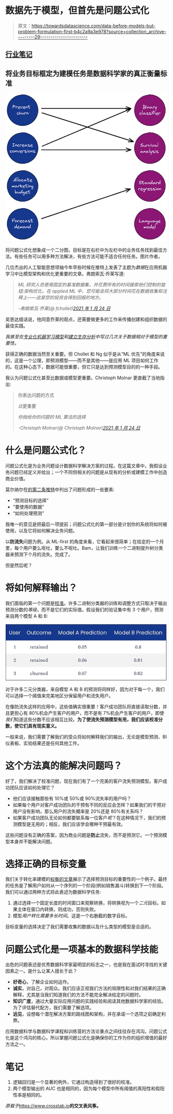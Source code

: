 # 数据先于模型，但首先是问题公式化

> 原文：<https://towardsdatascience.com/data-before-models-but-problem-formulation-first-b4c2a9a3e978?source=collection_archive---------29----------------------->

## [行业笔记](https://towardsdatascience.com/tagged/notes-from-industry)

## 将业务目标框定为建模任务是数据科学家的真正衡量标准

![](img/d326eb9f76db6031289aed20dde70763.png)

将问题公式化想象成一个二分图，目标是在右栏中为左栏中的业务任务找到最佳方法。有些任务可以用多种方法解决，有些方法可能不适合任何任务。图片作者。

几位杰出的人工智能思想领袖今年早些时候在推特上发表了主题为*数据*在应用机器学习中比模型架构和优化更重要的文章。弗朗索瓦·乔莱写道:

> *ML 研究人员使用固定的基准数据集，并花费所有的时间搜索他们控制的旋钮:架构优化。在 applied ML 中，您可能会将大部分时间花在数据收集和注释上——这是您的投资会得到回报的地方。*
> 
> *-弗朗索瓦·乔莱(@ fchollet)*[*2021 年 1 月 24 日*](https://twitter.com/fchollet/status/1353421758699687942?ref_src=twsrc%5Etfw)

吴恩达插话说，他同意乔莱的观点，还需要做更多的工作来传播创建和组织数据的最佳实践。

*我甚至在[专业化机器学习模型](https://www.crosstab.io/articles/professionalizing-machine-learning)和[建立生存分析](https://www.crosstab.io/articles/events-to-durations)中写过几次关于数据相对于模型的重要性。*

获得正确的数据当然至关重要。但 Chollet 和 Ng 似乎是从“ML 优先”的角度来说的，这是一个公理，即预测模型——而不是其他——是应用 ML 项目如何工作的。在这种心态下，数据可能很重要，但它只是达到预测模型目的的一种手段。

我认为问题公式化甚至比数据或模型更重要。Christoph Molnar 更直截了当地指出:

> 你表达问题的方式
> 
> *比*更重要
> 
> *你抛给你的问题的 ML 算法的选择*
> 
> *-Christoph Molnar(@ Christoph Molnar)*[*2021 年 1 月 24 日*](https://twitter.com/ChristophMolnar/status/1353337173718822918?ref_src=twsrc%5Etfw)

# 什么是问题公式化？

问题公式化是为业务问题设计数据科学解决方案的过程。在这篇文章中，我假设业务问题已经定义并给出；一个不同但相关的问题是从现有的分析或建模工作中创造商业价值。

莫尔纳尔在[的第二条推特](https://twitter.com/ChristophMolnar/status/1353338337579442183)中列出了问题形成的一些要素:

*   “预测目标的选择”
*   "要使用的数据"
*   “如何处理预测”

我唯一的意见是把最后一项提前；问题公式化的第一部分是计划你的系统将如何被使用，以及它将如何解决业务问题。

以**防流失**问题为例。从 ML-first 的角度来看，它看起来很简单；在给定的一个月里，每个用户要么呕吐，要么不呕吐。Bam，让我们训练一个二进制提升树分类器来预测下个月的流失。完成了。

但是然后呢？

# 将如何解释输出？

我们面临的第一个问题是[校准](https://scikit-learn.org/stable/modules/calibration.html)。许多二进制分类器的训练和调整方式只取决于输出预测分数的*等级*，而不是它们的实际值。假设我们的验证集中有 3 个用户，预测来自两个模型 A 和 B:

![](img/a1b0dfa2bdec6a6c5cdcd37bd189bfb9.png)

对于许多二元分类器，来自模型 A 和 B 的预测将同样好，因为对于每一个，我们可以选择一个阈值来完美地区分保留用户和流失用户。

在像防流失这样的应用中，这些值确实很重要！客户成功团队将直接读取分数，并且更担心有 80%机会产生客户的用户，而不是有 7%机会产生客户的用户，即使*我们*知道这些分数不应该相互比较。**为了使流失预测模型有用，我们应该校准分数，使它们具有现实意义。**

一般来说，我们需要了解我们的受众将如何解释我们的输出，无论是模型预测、BI 仪表板、实验结果还是任何其他工件。

# 这个方法真的能解决问题吗？

好了，我们解决了校准问题，现在我们有了一个完美的客户流失预测模型。客户成功团队应该如何处理它？

*   他们应该接触那些有 10%或 50%或 90%流失率的用户吗？
*   如果每个用户对客户成功团队的干预有不同的反应会怎样？如果我们的干预对用户没有影响，那么用户的流失概率是 20%还是 80%有关系吗？
*   如果客户成功团队无论如何都要联系每一位客户*呢*？在这种情况下，我们的预测模型是无用的；相反，我们应该学会哪种干预最有效。

这些问题没有正确的答案，因为商业问题是**防止**流失，而不是预测它。一个预测模型本身并不能解决问题。

# 选择正确的目标变量

我们关于转化率建模的[权衡的文章](https://www.crosstab.io/articles/conversion-rate-model-tradeoffs)展示了选择预测目标的重要性的一个例子。最终的任务是了解用户如何从一个序列的一个阶段(例如销售漏斗)转换到下一个阶段。我们可以通过两种方式将此表述为数据科学任务:

1.  通过选择一个固定长度的时间窗口来观察转换，将转换视为一个*二元*目标。如果主体在窗口内转换，则成功，否则失败。
2.  模型*用户转化需要多长时间*。这是一个右删截的数字目标。

目标变量的选择决定了我们需要收集的数据以及什么类型的模型是合适的。

# 问题公式化是一项基本的数据科学技能

出色的问题表述是优秀数据科学家最明显的标志之一，也是我在面试时寻找的关键因素之一。是什么让某人擅长于此？

*   **好奇心**，了解企业如何运作。
*   **诚实**，对自己，对观众。我们应该正视我们方法的局限性和对我们结果的正确解释，尤其是当我们知道我们的方法不能完全解决给定的问题时。
*   **知识广度**，通过大量实际应用问题的实践经验和阅读其他数据科学家的经验。为了评估替代配方，我们需要了解选项。
*   **远见**，设想每个潜在解决方案的路线图和架构，并在承诺一个选项之前确定利弊。

应用数据科学与数据科学课程和训练营的方法论重点之间往往存在鸿沟。问题公式化是这个鸿沟的核心，所以掌握问题公式化是确保你的工作为你的组织增值的最好方法之一。

# 笔记

1.  逻辑回归是一个显著的例外，它通过构造得到了很好的校准。
2.  两个模型输出的 AUC 也是相同的，因为每个模型中所有阈值的真阳性和假阳性率是相同的。

*原载于*<https://www.crosstab.io>**的交叉表风筝。**
